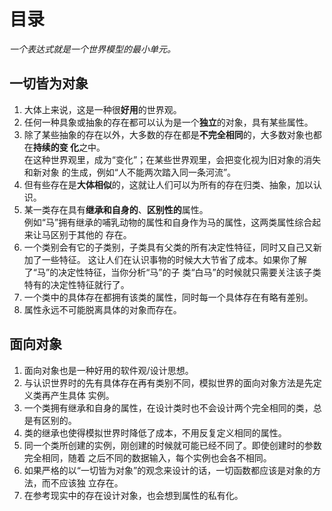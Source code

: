 # 目录
*一个表达式就是一个世界模型的最小单元。*


## 一切皆为对象
1. 大体上来说，这是一种很**好用**的世界观。
2. 任何一种具象或抽象的存在都可以认为是一个**独立**的对象，具有某些属性。  
3. 除了某些抽象的存在以外，大多数的存在都是**不完全相同**的，大多数对象也都在**持续的变
化**之中。  
在这种世界观里，成为“变化”；在某些世界观里，会把变化视为旧对象的消失和新对象
的生成，例如“人不能两次踏入同一条河流”。
4. 但有些存在是**大体相似**的，这就让人们可以为所有的存在归类、抽象，加以认识。
5. 某一类存在具有**继承和自身的**、**区别性的**属性。  
例如“马”拥有继承的哺乳动物的属性和自身作为马的属性，这两类属性综合起来让马区别于其他的
存在。
6. 一个类别会有它的子类别，子类具有父类的所有决定性特征，同时又自己又新加了一些特征。
这让人们在认识事物的时候大大节省了成本。如果你了解了“马”的决定性特征，当你分析“马”的子
类“白马”的时候就只需要关注该子类特有的决定性特征就行了。
7. 一个类中的具体存在都拥有该类的属性，同时每一个具体存在有略有差别。
8. 属性永远不可能脱离具体的对象而存在。

## 面向对象
1. 面向对象也是一种好用的软件观/设计思想。
2. 与认识世界时的先有具体存在再有类别不同，模拟世界的面向对象方法是先定义类再产生具体
实例。
3. 一个类拥有继承和自身的属性，在设计类时也不会设计两个完全相同的类，总是有区别的。
4. 类的继承也使得模拟世界时降低了成本，不用反复定义相同的属性。
5. 同一个类所创建的实例，刚创建的时候就可能已经不同了。即使创建时的参数完全相同，随着
之后不同的数据输入，每个实例也会各不相同。
6. 如果严格的以“一切皆为对象”的观念来设计的话，一切函数都应该是对象的方法，而不应该独
立存在。
7. 在参考现实中的存在设计对象，也会想到属性的私有化。  
